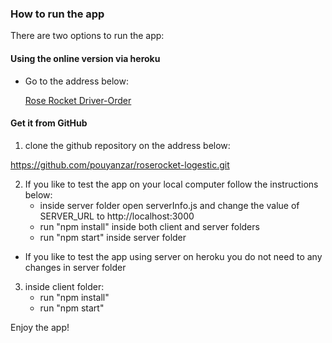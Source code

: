 ### How to run the app
There are two options to run the app:

####  Using the online version via heroku

- Go to the address below:
  
  [Rose Rocket Driver-Order](https://roserocket-logestic-client.herokuapp.com/)

#### Get it from GitHub

1. clone the github repository on the address below:
  
  https://github.com/pouyanzar/roserocket-logestic.git

2. If you like to test the app on your local computer follow the instructions below: 
   - inside server folder open serverInfo.js and change the value of SERVER_URL to http://localhost:3000
   - run "npm install" inside both client and server folders
   - run "npm start" inside server folder

  * If you like to test the app using server on heroku you do not need to any changes in server folder 
3. inside client folder:
   - run "npm install"
   - run "npm start"

Enjoy the app!